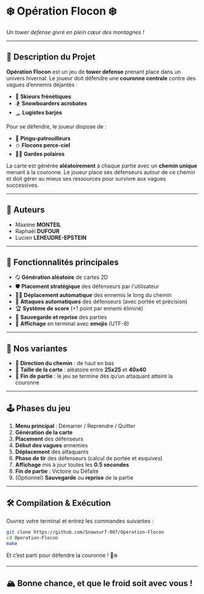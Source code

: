 # ❄️ **Opération Flocon** ❄️

*Un tower defense givré en plein cœur des montagnes !*

---

## 🎯 **Description du Projet**

**Opération Flocon** est un jeu de **tower defense** prenant place dans un univers hivernal. Le joueur doit défendre une **couronne centrale** contre des vagues d’ennemis déjantés :

* 🎿 **Skieurs frénétiques**
* 🏂 **Snowboarders acrobates**
* 🛷 **Lugistes barjos**

Pour se défendre, le joueur dispose de :

* 🐧 **Pingu-patrouilleurs**
* ⛄ **Flocons perce-ciel**
* 🐻‍❄️ **Gardes polaires**

La carte est générée **aléatoirement** à chaque partie avec un **chemin unique** menant à la couronne. Le joueur place ses défenseurs autour de ce chemin et doit gérer au mieux ses ressources pour survivre aux vagues successives.

---

## 👥 **Auteurs**

* Maxime **MONTEIL**
* Raphaël **DUFOUR**
* Lucien **LEHEUDRE-EPSTEIN**

---

## 🚀 **Fonctionnalités principales**

* 🗘️ **Génération aléatoire** de cartes 2D
* 🛡️ **Placement stratégique** des défenseurs par l'utilisateur
* 🏃‍♂️ **Déplacement automatique** des ennemis le long du chemin
* 🎯 **Attaques automatiques** des défenseurs (avec portée et précision)
* 🏆 **Système de score** (+1 point par ennemi éliminé)
* 📀 **Sauvegarde et reprise** des parties
* 🎨 **Affichage** en terminal avec **emojis** (UTF-8)

---

## 🌟 **Nos variantes**

* 📍 **Direction du chemin** : de haut en bas
* 📏 **Taille de la carte** : aléatoire entre **25x25** et **40x40**
* 👑 **Fin de partie** : le jeu se termine dès qu’un attaquant atteint la couronne

---

## 🕹️ **Phases du jeu**

1. **Menu principal** : Démarrer / Reprendre / Quitter
2. **Génération de la carte**
3. **Placement** des défenseurs
4. **Début des vagues** ennemies
5. **Déplacement** des attaquants
6. **Phase de tir** des défenseurs (calcul de portée et esquives)
7. **Affichage** mis à jour toutes les **0.5 secondes**
8. **Fin de partie** : Victoire ou Défaite
9. (Optionnel) **Sauvegarde** ou **reprise** de la partie

---

## 🛠️ **Compilation & Exécution**

Ouvrez votre terminal et entrez les commandes suivantes :

```bash
git clone https://github.com/Snowsurf-007/Operation-Flocon
cd Operation-Flocon
make
```

Et c’est parti pour défendre la couronne ! 👑❄️

---

## 🏔️ **Bonne chance, et que le froid soit avec vous !**
